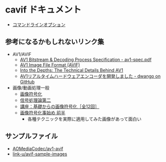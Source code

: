 # cavif ドキュメント

 - [コマンドラインオプション](usage.md)

## 参考になるかもしれないリンク集

- AV1/AVIF
  - [AV1 Bitstream & Decoding Process Specification - av1-spec.pdf](https://aomediacodec.github.io/av1-spec/av1-spec.pdf)
  - [AV1 Image File Format (AVIF)](http://web.archive.org/web/20181109113447/https://people.xiph.org/~negge/AVIF2018.pdf)
  - [Into the Depths:
The Technical Details Behind AV1](http://web.archive.org/web/20201112022823/https://mile-high.video/files/mhv2018/pdf/day1/1_02_Egge.pdf)
  - [AV1リアルタイムハードウェアエンコーダを開発しました - dwango on GitHub](https://dwango.github.io/articles/av1hwencoder/)
- 画像/動画処理一般
  - [画像符号化](http://www7b.biglobe.ne.jp/~yizawa/InfSys1/advanced/image_cod/index.htm)
  - [信号処理論第二](http://hil.t.u-tokyo.ac.jp/~kameoka/sp2/)
  - [講座：基礎からの画像符号化［全12回］](https://www.ite.or.jp/contents/tech_guide/tech_guide201301_201306.pdf)
  - [画像符号化事始め 前半](http://www.pcsj-imps.org/archive/2013tutorial.pdf)
    - 各種テクニックを実際に適用してみた画像があって面白い

## サンプルファイル

 - [AOMediaCodec/av1-avif](https://github.com/AOMediaCodec/av1-avif/tree/master/testFiles)
 - [link-u/avif-sample-images](https://github.com/link-u/avif-sample-images)
